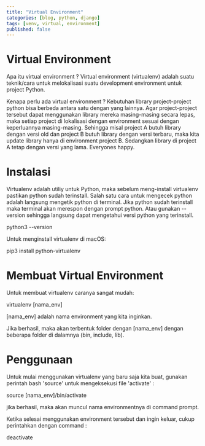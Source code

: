 ```yaml
---
title: "Virtual Environment"
categories: [blog, python, django]
tags: [venv, virtual, environment]
published: false
---
```


Virtual Environment
===================

Apa itu virtual environment ?
Virtual environment (virtualenv) adalah suatu teknik/cara untuk melokalisasi suatu development environment untuk project Python.

Kenapa perlu ada virtual environment ?
Kebutuhan library project-project python bisa berbeda antara satu dengan yang lainnya. Agar project-project tersebut dapat menggunakan library mereka masing-masing secara lepas, maka setiap project di lokalisasi dengan environment sesuai dengan keperluannya masing-masing. Sehingga misal project A butuh library dengan versi old dan project B butuh library dengan versi terbaru, maka kita update library hanya di environment project B. Sedangkan library di project A tetap dengan versi yang lama. Everyones happy.


Instalasi
=========

Virtualenv adalah utiliy untuk Python, maka sebelum meng-install virtualenv pastikan python sudah terinstall. Salah satu cara untuk mengecek python adalah langsung mengetik python di terminal. Jika python sudah terinstall maka terminal akan merespon dengan prompt python. Atau gunakan --version sehingga langsung dapat mengetahui versi python yang terinstall.

python3 --version

Untuk menginstall virtualenv di macOS:

pip3 install python-virtualenv


Membuat Virtual Environment
===========================

Untuk membuat virtualenv caranya sangat mudah:

virtualenv [nama_env]

[nama_env] adalah nama environment yang kita inginkan.

Jika berhasil, maka akan terbentuk folder dengan [nama_env] dengan beberapa folder di dalamnya (bin, include, lib).


Penggunaan
==========

Untuk mulai menggunakan virtualenv yang baru saja kita buat, gunakan perintah bash 'source' untuk mengeksekusi file 'activate' :

source [nama_env]/bin/activate

jika berhasil, maka akan muncul nama environmentnya di command prompt.

Ketika selesai menggunakan environment tersebut dan ingin keluar, cukup perintahkan dengan command :

deactivate
